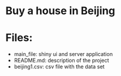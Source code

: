 # Buy a house in Beijing

# Files:
* main_file: shiny ui and server application
* README.md: description of the project
* beijing1.csv: csv file with the data set
